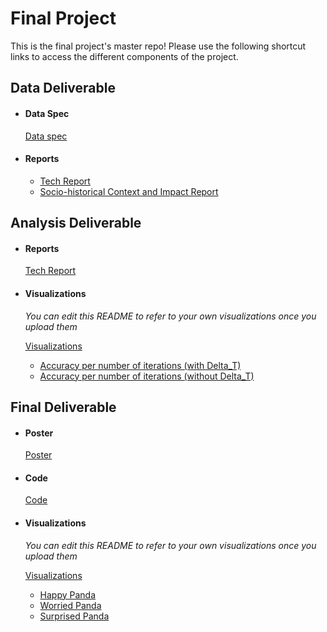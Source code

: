 # Final Project
This is the final project's master repo! Please use the following shortcut links to access the different components of the project.

## Data Deliverable ##

- #### Data Spec ####
  [Data spec](data_deliverable/data/)

- #### Reports ####
  - [Tech Report](data_deliverable/reports/tech_report/)
  - [Socio-historical Context and Impact Report](data_deliverable/reports/social_impact_report)


## Analysis Deliverable ##

- #### Reports ####
  [Tech Report](analysis_deliverable/tech_report/)

- #### Visualizations ####
  _You can edit this README to refer to your own visualizations once you upload them_

  [Visualizations](analysis_deliverable/visualizations)
  - [Accuracy per number of iterations (with Delta_T)](analysis_deliverable/visualizations/with_time_accuracy_plot.png)
  - [Accuracy per number of iterations (without Delta_T)](analysis_deliverable/visualizations/without_time_acc_plot.png)


## Final Deliverable ##

- #### Poster ####
  [Poster](final_deliverable/poster/poster.pdf)

- #### Code ####
  [Code](final_deliverable/code/)

- #### Visualizations ####
  _You can edit this README to refer to your own visualizations once you upload them_

  [Visualizations](final_deliverable/visualizations)
  - [Happy Panda](final_deliverable/visualizations/figure_1.jpg)
  - [Worried Panda](final_deliverable/visualizations/figure_2.jpg)
  - [Surprised Panda](final_deliverable/visualizations/figure_3.jpg)

